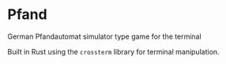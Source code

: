 Pfand
=====

German Pfandautomat simulator type game for the terminal

Built in Rust using the `crossterm` library for terminal manipulation.
